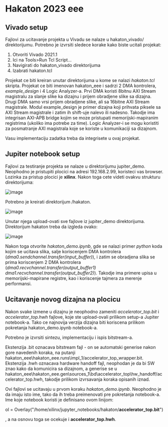 # Hakaton 2023 eee

## Vivado setup

Fajlovi za ucitavanje projekta u Vivadu se nalaze u hakaton_vivado/ direktorijumu. Potrebno je izvrsiti sledece korake kako biste ucitali projekat:

1. Otvoriti Vivado 2021.1
2. Ici na Tools>Run Tcl Script...
3. Navigirati do hakaton_vivado direktorijuma
4. Izabrati hakaton.tcl

Projekat ce biti kreiran unutar direktorijuma u kome se nalazi *hakaton.tcl* skripta. Projekat ce biti imenovan hakaton_eee i sadrzi 2 DMA kontrolera, *example_design* i 4 Logic Analyzer-a. Prvi DMA koristi 8bitnu AXI Stream magistralu za slanje slike ka dizajnu i prijem obradjene slike sa dizajna. Drugi DMA samo vrsi prijem obradjene slike, ali sa 16bitne AXI Stream magistrale. Modul example_design je primer dizajna koji prihvata piksele sa AXI Stream magistrale i zatim ih shift-uje nalevo ili nadesno. Takodje ima integrisan AXI-APB bridge kojim se moze pristupati memorijski-mapiranim registrima (ukoliko ima potrebe za time). Logic Analyzer-i se mogu koristiti za posmatranje AXI magistrala koje se koriste u komunikaciji sa dizajnom.  

Vasu implementaciju zadatka treba da integrisete u ovaj projekat. 

## Jupiter notebook setup

Fajlovi za testiranje projekta se nalaze u direktorijumu jupiter_demo. Neophodno je pristupiti plocici na adresi 192.168.2.99, koristeci vas browser. Lozinka za pristup plocici je **xilinx**. Nakon toga cete videti ovakvu strukturu direktorijuma:

![image](https://user-images.githubusercontent.com/99603657/236697221-3d9ed968-1206-4253-a797-4a7c12a1441e.png)

Potrebno je kreirati direktorijum /hakaton.

![image](https://user-images.githubusercontent.com/99603657/236697275-039e660e-f784-488f-abaf-5544995b0c95.png)

Unutar njega upload-ovati sve fajlove iz jupiter_demo direktorijuma. Direktorijum hakaton treba da izgleda ovako:

![image](https://user-images.githubusercontent.com/99603657/236697509-e0f00643-d01a-48ea-a90b-f67fedebdae0.png)

Nakon toga otvorite *hakaton_demo.ipynb*, gde se nalazi primer *python* koda kojim se ucitava slika, salje koriscenjem DMA kontrolera (*dma0.sendchannel.transfer(input_buffer)*), i zatim se obradjena slika se prima koriscenjem 2 DMA kontrolera (*dma0.recvchannel.transfer(output_buffer1)
dma1.recvchannel.transfer(output_buffer2)*). Takodje ima primere upisa u memorijski-mapirane registre, kao i koriscenje tajmera za merenje performansi.

## Ucitavanje novog dizajna na plocicu

Nakon svake izmene u dizajnu je neophodno zameniti *accelerator_top.bit* i *accelerator_top.hwh* fajlove, koje ste upload-ovali prilikom setup-a Jupiter notebook-a. Tako ce najnovija verzija dizajna biti koriscena prilikom pokretanja hakaton_demo.ipynb notebook-a. 

Potrebno je izvrsiti sintezu, implementaciju i ispis bitstream-a. 

Ekstenzija .bit oznacava bitstream fajl - on se automatski generise nakon gore navedenih koraka, na putanji hakaton_eee\hakaton_eee.runs\impl_1/accelerator_top_wrapper.bit. Ekstenzija .hwh oznacava hardware handoff fajl, neophodan je da bi SW znao kako da komunicira sa dizajnom, a generise se u hakaton_eee\hakaton_eee.gen\sources_1\bd\accelerator_top\hw_handoff/accelerator_top.hwh, takodje prilikom izvrsavanja koraka opisanih iznad. 

Ovi fajlovi se ucitavaju u prvom koraku *hakaton_demo.ipynb*. Neophodno je da imaju isto ime, tako da ih treba preimenovati pre pokretanja notebook-a. Ime koje notebook koristi  je definisano ovom linijom:

ol = Overlay("/home/xilinx/jupyter_notebooks/hakaton/**accelerator_top.bit**")

, a na osnovu toga se ocekuje i **accelerator_top.hwh**.
